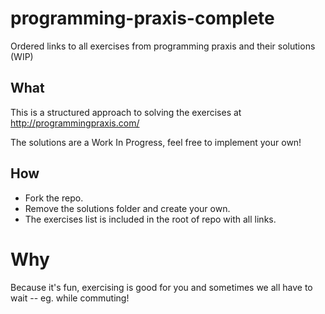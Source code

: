 programming-praxis-complete
===========================

Ordered links to all exercises from programming praxis and their solutions (WIP)

## What

This is a structured approach to solving the exercises at http://programmingpraxis.com/

The solutions are a Work In Progress, feel free to implement your own!

## How

* Fork the repo.
* Remove the solutions folder and create your own.
* The exercises list is included in the root of repo with all links.

# Why

Because it's fun, exercising is good for you and sometimes we all have to wait -- eg. while commuting!
